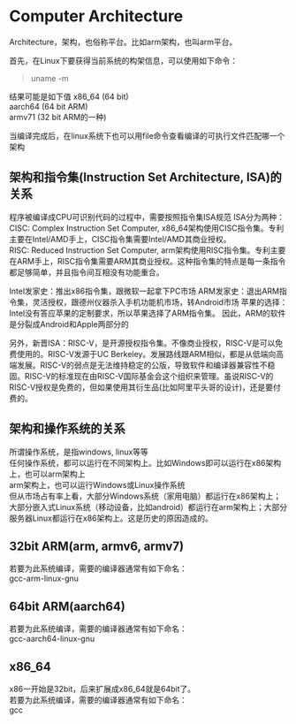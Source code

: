 # Computer Architecture

Architecture，架构，也俗称平台。比如arm架构，也叫arm平台。  

首先，在Linux下要获得当前系统的构架信息，可以使用如下命令：  
> uname -m

结果可能是如下值
x86_64  (64 bit)  
aarch64 (64 bit ARM)    
armv71 (32 bit ARM的一种)   

当编译完成后，在linux系统下也可以用file命令查看编译的可执行文件匹配哪一个架构  


## 架构和指令集(Instruction Set Architecture, ISA)的关系
程序被编译成CPU可识别代码的过程中，需要按照指令集ISA规范
ISA分为两种：
CISC: Complex Instruction Set Computer, x86_64架构使用CISC指令集。专利主要在Intel/AMD手上，CISC指令集需要Intel/AMD其商业授权。  
RISC: Reduced Instruction Set Computer, arm架构使用RISC指令集。专利主要在ARM手上，RISC指令集需要ARM其商业授权。这种指令集的特点是每一条指令都足够简单，并且指令间互相没有功能重合。

Intel发家史：推出x86指令集，跟微软一起拿下PC市场
ARM发家史：退出ARM指令集，灵活授权，跟德州仪器杀入手机功能机市场，转Android市场
苹果的选择：Intel没有答应苹果的定制要求，所以苹果选择了ARM指令集。
因此，ARM的软件是分裂成Android和Apple两部分的

另外，新晋ISA：RISC-V，是开源授权指令集。不像商业授权，RISC-V是可以免费使用的。RISC-V发源于UC Berkeley。发展路线跟ARM相似，都是从低端向高端发展。RISC-V的弱点是无法维持稳定的公版，导致软件和编译器兼容性不稳固。RISC-V的标准现在由RISC-V国际基金会这个组织来管理。虽说RISC-V的RISC-V授权是免费的，但如果使用其衍生品(比如阿里平头哥的设计)，还是要付费的。  




## 架构和操作系统的关系
所谓操作系统，是指windows, linux等等   
任何操作系统，都可以运行在不同架构上。比如Windows即可以运行在x86架构上，也可以arm架构上  
arm架构上，也可以运行Windows或Linux操作系统  
但从市场占有率上看，大部分Windows系统（家用电脑）都运行在x86架构上；大部分嵌入式Linux系统（移动设备，比如android）都运行在arm架构上；大部分服务器Linux都运行在x86架构上。这是历史的原因造成的。  



## 32bit ARM(arm, armv6, armv7)
若要为此系统编译，需要的编译器通常有如下命名：  
gcc-arm-linux-gnu   



## 64bit ARM(aarch64)
若要为此系统编译，需要的编译器通常有如下命名：  
gcc-aarch64-linux-gnu  


## x86_64
x86一开始是32bit，后来扩展成x86_64就是64bit了。  
若要为此系统编译，需要的编译器通常有如下命名：  
gcc  






